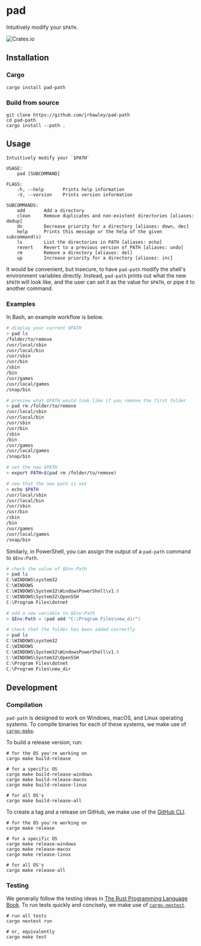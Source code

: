 # pad

Intuitively modify your `$PATH`.

![Crates.io](https://img.shields.io/crates/v/pad-path)

## Installation

### Cargo

```shell
cargo install pad-path
```

### Build from source

```shell
git clone https://github.com/jrhawley/pad-path
cd pad-path
cargo install --path .
```

## Usage

```shell
Intuitively modify your `$PATH`

USAGE:
    pad [SUBCOMMAND]

FLAGS:
    -h, --help       Prints help information
    -V, --version    Prints version information

SUBCOMMANDS:
    add       Add a directory
    clean     Remove duplicates and non-existent directories [aliases: dedup]
    dn        Decrease priority for a directory [aliases: down, dec]
    help      Prints this message or the help of the given subcommand(s)
    ls        List the directories in PATH [aliases: echo]
    revert    Revert to a previous version of PATH [aliases: undo]
    rm        Remove a directory [aliases: del]
    up        Increase priority for a directory [aliases: inc]
```

It would be convenient, but insecure, to have `pad-path` modify the shell's environment variables directly.
Instead, `pad-path` prints out what the new `$PATH` will look like, and the user can set it as the value for `$PATH`, or pipe it to another command.

### Examples

In Bash, an example workflow is below.

```bash
# display your current $PATH
> pad ls
/folder/to/remove
/usr/local/sbin
/usr/local/bin
/usr/sbin
/usr/bin
/sbin
/bin
/usr/games
/usr/local/games
/snap/bin

# preview what $PATH would look like if you remove the first folder
> pad rm /folder/to/remove
/usr/local/sbin
/usr/local/bin
/usr/sbin
/usr/bin
/sbin
/bin
/usr/games
/usr/local/games
/snap/bin

# set the new $PATH
> export PATH=$(pad rm /folder/to/remove)

# see that the new path is set
> echo $PATH
/usr/local/sbin
/usr/local/bin
/usr/sbin
/usr/bin
/sbin
/bin
/usr/games
/usr/local/games
/snap/bin
```

Similarly, in PowerShell, you can assign the output of a `pad-path` command to `$Env:Path`.

```powershell
# check the value of $Env:Path
> pad ls
C:\WINDOWS\system32
C:\WINDOWS
C:\WINDOWS\System32\WindowsPowerShell\v1.0
C:\WINDOWS\System32\OpenSSH
C:\Program Files\dotnet

# add a new variable to $Env:Path
> $Env:Path = (pad add "C:\Program Files\new_dir")

# check that the folder has been added correctly
> pad ls
C:\WINDOWS\system32
C:\WINDOWS
C:\WINDOWS\System32\WindowsPowerShell\v1.0
C:\WINDOWS\System32\OpenSSH
C:\Program Files\dotnet
C:\Program Files\new_dir
```

## Development

### Compilation

`pad-path` is designed to work on Windows, macOS, and Linux operating systems.
To compile binaries for each of these systems, we make use of [`cargo-make`](https://sagiegurari.github.io/cargo-make/).

To build a release version, run:

```shell
# for the OS you're working on
cargo make build-release

# for a specific OS
cargo make build-release-windows
cargo make build-release-macos
cargo make build-release-linux

# for all OS's
cargo make build-release-all
```

To create a tag and a release on GitHub, we make use of the [GitHub CLI](https://cli.github.com/).

```shell
# for the OS you're working on
cargo make release

# for a specific OS
cargo make release-windows
cargo make release-macos
cargo make release-linux

# for all OS's
cargo make release-all
```

### Testing

We generally follow the testing ideas in [The Rust Programming Language Book](https://doc.rust-lang.org/stable/book/ch11-00-testing.html).
To run tests quickly and concisely, we make use of [`cargo-nextest`](https://nexte.st/).

```shell
# run all tests
cargo nextest run

# or, equivalently
cargo make test
```

